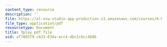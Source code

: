 ```yaml
---
content_type: resource
description: ''
file: https://ol-ocw-studio-app-production.s3.amazonaws.com/courses/6-0001-introduction-to-computer-science-and-programming-in-python-fall-2016/af786579cb33634aecc4dbc2c6cc4b86_C_pgH5QhIZ8.pdf
file_type: application/pdf
resourcetype: Document
title: 3play pdf file
uid: af786579-cb33-634a-ecc4-dbc2c6cc4b86
---
```

